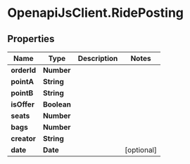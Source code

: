 # OpenapiJsClient.RidePosting

## Properties

Name | Type | Description | Notes
------------ | ------------- | ------------- | -------------
**orderId** | **Number** |  | 
**pointA** | **String** |  | 
**pointB** | **String** |  | 
**isOffer** | **Boolean** |  | 
**seats** | **Number** |  | 
**bags** | **Number** |  | 
**creator** | **String** |  | 
**date** | **Date** |  | [optional] 


